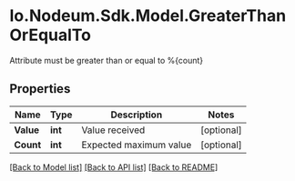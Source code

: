 # Io.Nodeum.Sdk.Model.GreaterThanOrEqualTo
Attribute must be greater than or equal to %{count}
## Properties

Name | Type | Description | Notes
------------ | ------------- | ------------- | -------------
**Value** | **int** | Value received | [optional] 
**Count** | **int** | Expected maximum value | [optional] 

[[Back to Model list]](../README.md#documentation-for-models) [[Back to API list]](../README.md#documentation-for-api-endpoints) [[Back to README]](../README.md)

